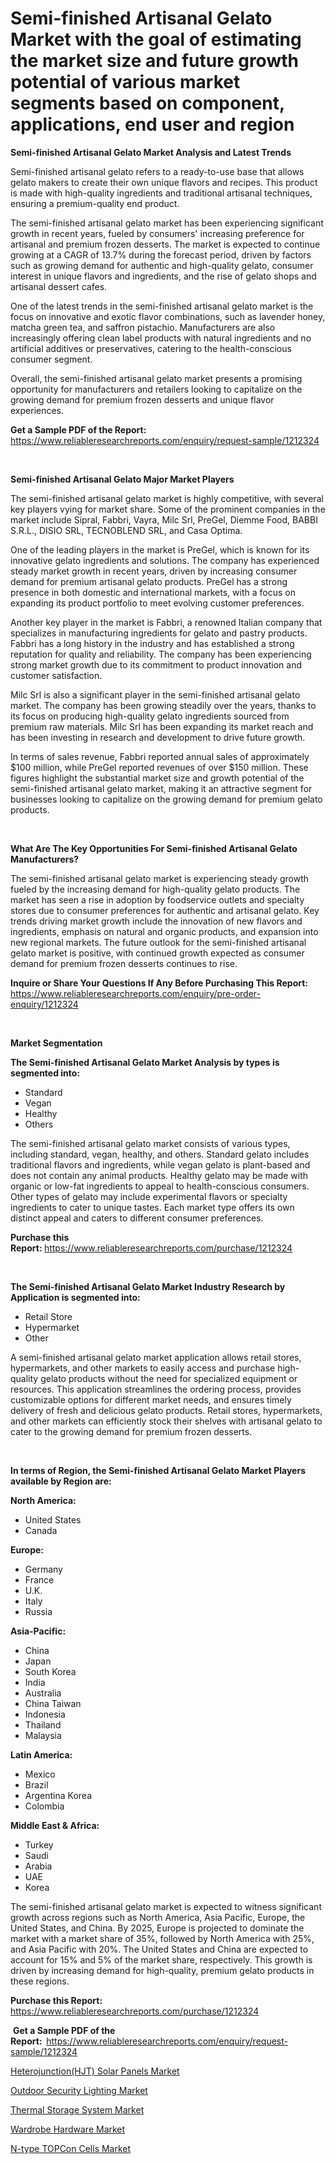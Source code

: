 <p><h1>Semi-finished Artisanal Gelato Market with the goal of estimating the market size and future growth potential of various market segments based on component, applications, end user and region</h1></p><p><strong>Semi-finished Artisanal Gelato Market Analysis and Latest Trends</strong></p>
<p><p>Semi-finished artisanal gelato refers to a ready-to-use base that allows gelato makers to create their own unique flavors and recipes. This product is made with high-quality ingredients and traditional artisanal techniques, ensuring a premium-quality end product.</p><p>The semi-finished artisanal gelato market has been experiencing significant growth in recent years, fueled by consumers' increasing preference for artisanal and premium frozen desserts. The market is expected to continue growing at a CAGR of 13.7% during the forecast period, driven by factors such as growing demand for authentic and high-quality gelato, consumer interest in unique flavors and ingredients, and the rise of gelato shops and artisanal dessert cafes.</p><p>One of the latest trends in the semi-finished artisanal gelato market is the focus on innovative and exotic flavor combinations, such as lavender honey, matcha green tea, and saffron pistachio. Manufacturers are also increasingly offering clean label products with natural ingredients and no artificial additives or preservatives, catering to the health-conscious consumer segment.</p><p>Overall, the semi-finished artisanal gelato market presents a promising opportunity for manufacturers and retailers looking to capitalize on the growing demand for premium frozen desserts and unique flavor experiences.</p></p>
<p><strong>Get a Sample PDF of the Report:&nbsp;</strong> <a href="https://www.reliableresearchreports.com/enquiry/request-sample/1212324">https://www.reliableresearchreports.com/enquiry/request-sample/1212324</a></p>
<p>&nbsp;</p>
<p><strong>Semi-finished Artisanal Gelato Major Market Players</strong></p>
<p><p>The semi-finished artisanal gelato market is highly competitive, with several key players vying for market share. Some of the prominent companies in the market include Sipral, Fabbri, Vayra, Milc Srl, PreGel, Diemme Food, BABBI S.R.L., DISIO SRL, TECNOBLEND SRL, and Casa Optima.</p><p>One of the leading players in the market is PreGel, which is known for its innovative gelato ingredients and solutions. The company has experienced steady market growth in recent years, driven by increasing consumer demand for premium artisanal gelato products. PreGel has a strong presence in both domestic and international markets, with a focus on expanding its product portfolio to meet evolving customer preferences.</p><p>Another key player in the market is Fabbri, a renowned Italian company that specializes in manufacturing ingredients for gelato and pastry products. Fabbri has a long history in the industry and has established a strong reputation for quality and reliability. The company has been experiencing strong market growth due to its commitment to product innovation and customer satisfaction.</p><p>Milc Srl is also a significant player in the semi-finished artisanal gelato market. The company has been growing steadily over the years, thanks to its focus on producing high-quality gelato ingredients sourced from premium raw materials. Milc Srl has been expanding its market reach and has been investing in research and development to drive future growth.</p><p>In terms of sales revenue, Fabbri reported annual sales of approximately $100 million, while PreGel reported revenues of over $150 million. These figures highlight the substantial market size and growth potential of the semi-finished artisanal gelato market, making it an attractive segment for businesses looking to capitalize on the growing demand for premium gelato products.</p></p>
<p>&nbsp;</p>
<p><strong>What Are The Key Opportunities For Semi-finished Artisanal Gelato Manufacturers?</strong></p>
<p><p>The semi-finished artisanal gelato market is experiencing steady growth fueled by the increasing demand for high-quality gelato products. The market has seen a rise in adoption by foodservice outlets and specialty stores due to consumer preferences for authentic and artisanal gelato. Key trends driving market growth include the innovation of new flavors and ingredients, emphasis on natural and organic products, and expansion into new regional markets. The future outlook for the semi-finished artisanal gelato market is positive, with continued growth expected as consumer demand for premium frozen desserts continues to rise.</p></p>
<p><strong>Inquire or Share Your Questions If Any Before Purchasing This Report:</strong> <a href="https://www.reliableresearchreports.com/enquiry/pre-order-enquiry/1212324">https://www.reliableresearchreports.com/enquiry/pre-order-enquiry/1212324</a></p>
<p>&nbsp;</p>
<p><strong>Market Segmentation</strong></p>
<p><strong>The Semi-finished Artisanal Gelato Market Analysis by types is segmented into:</strong></p>
<p><ul><li>Standard</li><li>Vegan</li><li>Healthy</li><li>Others</li></ul></p>
<p><p>The semi-finished artisanal gelato market consists of various types, including standard, vegan, healthy, and others. Standard gelato includes traditional flavors and ingredients, while vegan gelato is plant-based and does not contain any animal products. Healthy gelato may be made with organic or low-fat ingredients to appeal to health-conscious consumers. Other types of gelato may include experimental flavors or specialty ingredients to cater to unique tastes. Each market type offers its own distinct appeal and caters to different consumer preferences.</p></p>
<p><strong>Purchase this Report:&nbsp;</strong><a href="https://www.reliableresearchreports.com/purchase/1212324">https://www.reliableresearchreports.com/purchase/1212324</a></p>
<p>&nbsp;</p>
<p><strong>The Semi-finished Artisanal Gelato Market Industry Research by Application is segmented into:</strong></p>
<p><ul><li>Retail Store</li><li>Hypermarket</li><li>Other</li></ul></p>
<p><p>A semi-finished artisanal gelato market application allows retail stores, hypermarkets, and other markets to easily access and purchase high-quality gelato products without the need for specialized equipment or resources. This application streamlines the ordering process, provides customizable options for different market needs, and ensures timely delivery of fresh and delicious gelato products. Retail stores, hypermarkets, and other markets can efficiently stock their shelves with artisanal gelato to cater to the growing demand for premium frozen desserts.</p></p>
<p>&nbsp;</p>
<p><strong>In terms of Region, the Semi-finished Artisanal Gelato Market Players available by Region are:</strong></p>
<p>
    <p> <strong> North America: </strong>
        <ul>
            <li>United States</li>
            <li>Canada</li>
        </ul>
        </p> 
    <p> <strong> Europe: </strong>
        <ul>
            <li>Germany</li>
            <li>France</li>
            <li>U.K.</li>
            <li>Italy</li>
            <li>Russia</li>
        </ul>
        </p> 
    <p> <strong> Asia-Pacific: </strong>
        <ul>
            <li>China</li>
            <li>Japan</li>
            <li>South Korea</li>
            <li>India</li>
            <li>Australia</li>
            <li>China Taiwan</li>
            <li>Indonesia</li>
            <li>Thailand</li>
            <li>Malaysia</li>
        </ul>
        </p> 
    <p> <strong> Latin America: </strong>
        <ul>
            <li>Mexico</li>
            <li>Brazil</li>
            <li>Argentina Korea</li>
            <li>Colombia</li>
        </ul>
        </p> 
    <p> <strong> Middle East & Africa: </strong>
        <ul>
            <li>Turkey</li>
            <li>Saudi</li>
            <li>Arabia</li>
            <li>UAE</li>
            <li>Korea</li>
        </ul>
    </p>
    </p>
<p><p>The semi-finished artisanal gelato market is expected to witness significant growth across regions such as North America, Asia Pacific, Europe, the United States, and China. By 2025, Europe is projected to dominate the market with a market share of 35%, followed by North America with 25%, and Asia Pacific with 20%. The United States and China are expected to account for 15% and 5% of the market share, respectively. This growth is driven by increasing demand for high-quality, premium gelato products in these regions.</p></p>
<p><strong>Purchase this Report: </strong><a href="https://www.reliableresearchreports.com/purchase/1212324">https://www.reliableresearchreports.com/purchase/1212324</a></p>
<p>&nbsp;<strong>Get a Sample PDF of the Report:&nbsp;&nbsp;</strong><a href="https://www.reliableresearchreports.com/enquiry/request-sample/1212324">https://www.reliableresearchreports.com/enquiry/request-sample/1212324</a></p>
<p><strong></strong></p>
<p><p><a href="https://issuu.com/reportprime-2/docs/heterojunctionhjt-solar-panels-market-size-2030.pp">Heterojunction(HJT) Solar Panels Market</a></p><p><a href="https://github.com/edytherolanlouisejk1miz0wig/Market-Research-Report-List-1/blob/main/outdoor-security-lighting-market.md">Outdoor Security Lighting Market</a></p><p><a href="https://github.com/RoccoManning/Market-Research-Report-List-3/blob/main/thermal-storage-system-market.md">Thermal Storage System Market</a></p><p><a href="https://github.com/peachesmcdowel1/Market-Research-Report-List-1/blob/main/wardrobe-hardware-market.md">Wardrobe Hardware Market</a></p><p><a href="https://issuu.com/reportprime-2/docs/n-type-topcon-cells-market-size-2030.pptx">N-type TOPCon Cells Market</a></p></p>